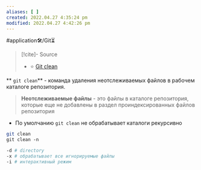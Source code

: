 ```yaml
---
aliases: [ ]
created: 2022.04.27 4:35:24 pm
modified: 2022.04.27 4:42:26 pm
---
```

#application🛠/Git⏳

>[!cite]- Source
>- ⭐ [Git clean](https://www.atlassian.com/ru/git/tutorials/undoing-changes/git-clean)

** `git clean`** -  команда удаления неотслеживаемых файлов в рабочем каталоге репозитория.

> **Неотслеживаемые файлы** - это файлы в каталоге репозитория, которые еще не добавлены в раздел проиндексированных файлов репозитория

- По умолчанию `git clean` не обрабатывает каталоги рекурсивно

```Bash
git clean 
git clean -n

-d # directory 
-x # обрабатывает все игнорируемые файлы
-i # интерактивный режим
```
